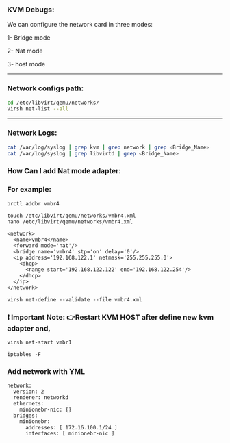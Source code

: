### KVM Debugs:

 We can configure the network card in three modes:
 
 1- Bridge mode
 
 2- Nat mode
 
 3- host mode

----
### Network configs path:

```bash
cd /etc/libvirt/qemu/networks/
virsh net-list --all
```
----


### Network Logs:

```bash
cat /var/log/syslog | grep kvm | grep network | grep <Bridge_Name>
cat /var/log/syslog | grep libvirtd | grep <Bridge_Name>
```



### How Can I add Nat mode adapter:
### For example:

```
brctl addbr vmbr4
```
```
touch /etc/libvirt/qemu/networks/vmbr4.xml
nano /etc/libvirt/qemu/networks/vmbr4.xml

<network>
  <name>vmbr4</name>  
  <forward mode='nat'/>
  <bridge name='vmbr4' stp='on' delay='0'/>  
  <ip address='192.168.122.1' netmask='255.255.255.0'>
    <dhcp>
      <range start='192.168.122.122' end='192.168.122.254'/>
    </dhcp>
  </ip>
</network>
```

```
virsh net-define --validate --file vmbr4.xml
```

### ❗ Important Note: 👉Restart KVM HOST after define new kvm adapter and,

```
virsh net-start vmbr1
```

```
iptables -F

```
### Add network with YML
```
network:
  version: 2
  renderer: networkd
  ethernets:
    minionebr-nic: {}
  bridges:
    minionebr:
      addresses: [ 172.16.100.1/24 ]
      interfaces: [ minionebr-nic ]
```

